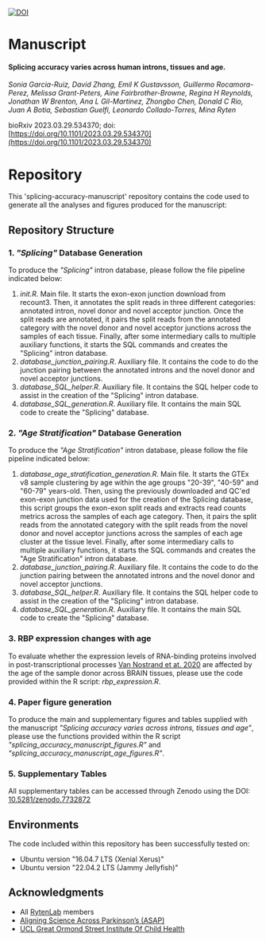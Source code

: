 [![DOI](https://zenodo.org/badge/470977869.svg)](https://zenodo.org/badge/latestdoi/470977869)


# Manuscript

#### **Splicing accuracy varies across human introns, tissues and age**.

*Sonia Garcia-Ruiz, David Zhang, Emil K Gustavsson, Guillermo Rocamora-Perez, Melissa Grant-Peters, Aine Fairbrother-Browne, Regina H Reynolds, Jonathan W Brenton, Ana L Gil-Martinez, Zhongbo Chen, Donald C Rio, Juan A Botia, Sebastian Guelfi, Leonardo Collado-Torres, Mina Ryten*

bioRxiv 2023.03.29.534370;
doi: [https://doi.org/10.1101/2023.03.29.534370](https://doi.org/10.1101/2023.03.29.534370)


# Repository
This 'splicing-accuracy-manuscript' repository contains the code used to generate all the analyses and figures produced for the manuscript:

## Repository Structure

### 1. *"Splicing"* Database Generation

To produce the *"Splicing"* intron database, please follow the file pipeline indicated below:

1. *init.R*. Main file. It starts the exon-exon junction download from recount3. Then, it annotates the split reads in three different categories: annotated intron, novel donor and novel acceptor junction. Once the split reads are annotated, it pairs the split reads from the annotated category with the novel donor and novel acceptor junctions across the samples of each tissue. Finally, after some intermediary calls to multiple auxiliary functions, it starts the SQL commands and creates the "Splicing" intron database.
2. *database_junction_pairing.R*. Auxiliary file. It contains the code to do the junction pairing between the annotated introns and the novel donor and novel acceptor junctions.
3. *database_SQL_helper.R*. Auxiliary file. It contains the SQL helper code to assist in the creation of the "Splicing" intron database.
4. *database_SQL_generation.R*. Auxiliary file. It contains the main SQL code to create the "Splicing" database.

### 2. *"Age Stratification"* Database Generation

To produce the *"Age Stratification"* intron database, please follow the file pipeline indicated below:

1. *database_age_stratification_generation.R*. Main file. It starts the GTEx v8 sample clustering by age within the age groups "20-39", "40-59" and "60-79" years-old. Then, using the previously downloaded and QC'ed exon-exon junction data used for the creation of the Splicing database, this script groups the exon-exon split reads and extracts read counts metrics across the samples of each age category. Then, it pairs the split reads from the annotated category with the split reads from the novel donor and novel acceptor junctions across the samples of each age cluster at the tissue level. Finally, after some intermediary calls to multiple auxiliary functions, it starts the SQL commands and creates the "Age Stratification" intron database.
2. *database_junction_pairing.R*. Auxiliary file. It contains the code to do the junction pairing between the annotated introns and the novel donor and novel acceptor junctions.
3. *database_SQL_helper.R*. Auxiliary file. It contains the SQL helper code to assist in the creation of the "Splicing" intron database.
4. *database_SQL_generation.R*. Auxiliary file. It contains the main SQL code to create the "Splicing" database.

### 3. RBP expression changes with age

To evaluate whether the expression levels of RNA-binding proteins involved in post-transcriptional processes [Van Nostrand et at. 2020](https://www.nature.com/articles/s41586-020-2077-3) are affected by the age of the sample donor across BRAIN tissues, please use the code provided within the R script: *rbp_expression.R*.

### 4. Paper figure generation

To produce the main and supplementary figures and tables supplied with the manuscript *"Splicing accuracy varies across introns, tissues and age"*, please use the functions provided within the R script *"splicing_accuracy_manuscript_figures.R"* and *"splicing_accuracy_manuscript_age_figures.R"*.

### 5. Supplementary Tables

All supplementary tables can be accessed through Zenodo using the DOI: [10.5281/zenodo.7732872](https://zenodo.org/record/7732872)


## Environments

The code included within this repository has been successfully tested on:
* Ubuntu version "16.04.7 LTS (Xenial Xerus)"
* Ubuntu version "22.04.2 LTS (Jammy Jellyfish)"

## Acknowledgments

* All [RytenLab](https://rytenlab.com/) members
* [Aligning Science Across Parkinson’s (ASAP)](https://parkinsonsroadmap.org/#)
* [UCL Great Ormond Street Institute Of Child Health](https://www.ucl.ac.uk/child-health/great-ormond-street-institute-child-health-0)


